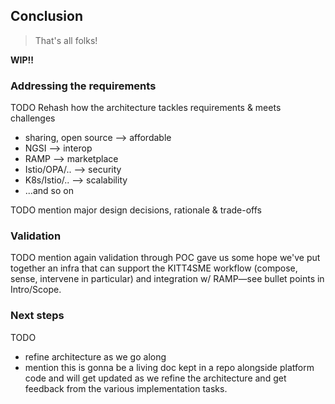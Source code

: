 Conclusion
----------
> That's all folks!

**WIP!!**

### Addressing the requirements

TODO Rehash how the architecture tackles requirements & meets challenges

* sharing, open source ⟶ affordable
* NGSI ⟶ interop
* RAMP ⟶ marketplace
* Istio/OPA/.. ⟶ security
* K8s/Istio/.. ⟶ scalability
* ...and so on

TODO mention major design decisions, rationale & trade-offs

### Validation

TODO mention again validation through POC gave us some hope we've
put together an infra that can support the KITT4SME workflow (compose,
sense, intervene in particular) and integration w/ RAMP—see bullet
points in Intro/Scope.

### Next steps

TODO
* refine architecture as we go along
* mention this is gonna be a living doc kept in a repo alongside
platform code and will get updated as we refine the architecture and
get feedback from the various implementation tasks.
